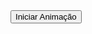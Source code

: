 <!DOCTYPE html>
<html lang="pt-BR">
<head>
    <meta charset="UTF-8">
    <meta name="viewport" content="width=device-width, initial-scale=1.0">
    <title>Animação Simples</title>
    <link rel="stylesheet" href="styles.css">
</head>
<body>
    <div class="box" id="animatedBox"></div>
    <button onclick="startAnimation()">Iniciar Animação</button>
    <script src="script.js"></script>
</body>
</html>
